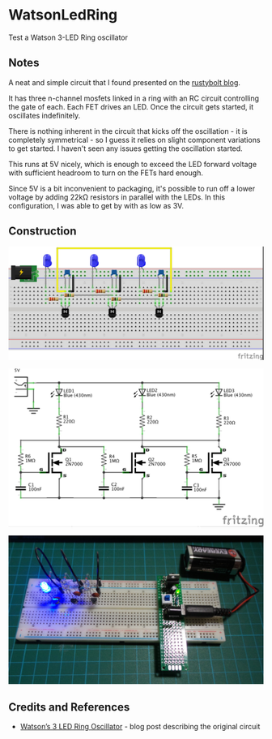 # WatsonLedRing

Test a Watson 3-LED Ring oscillator

## Notes

A neat and simple circuit that I found presented on the [rustybolt blog](http://rustybolt.info/wordpress/?p=664).

It has three n-channel mosfets linked in a ring with an RC circuit controlling the gate of each.
Each FET drives an LED. Once the circuit gets started, it oscillates indefinitely.

There is nothing inherent in the circuit that kicks off the oscillation - it is completely symmetrical -
so I guess it relies on slight component variations to get started. I haven't seen any issues getting the oscillation started.

This runs at 5V nicely, which is enough to exceed the LED forward voltage with sufficient headroom to turn on the FETs hard enough.

Since 5V is a bit inconvenient to packaging, it's possible to run off a lower voltage by adding 22kΩ resistors in parallel with the LEDs.
In this configuration, I was able to get by with as low as 3V.

## Construction

![Breadboard](./assets/WatsonLedRing_bb.jpg?raw=true)

![The Schematic](./assets/WatsonLedRing_schematic.jpg?raw=true)

![The Build](./assets/WatsonLedRing_build.jpg?raw=true)

## Credits and References
* [Watson’s 3 LED Ring Oscillator](http://rustybolt.info/wordpress/?p=664) - blog post describing the original circuit
